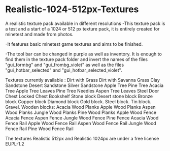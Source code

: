 # Realistic-1024-512px-Textures
A realistic texture pack available in different resolutions
-This texture pack is a test and a start of a 1024 or 512 px texture pack, it is entirely created for minetest and made from photos.

-It features basic minetest game textures and aims to be finished.

-The tool bar can be changed in purple as well as inventory. It is enough to find them in the texture pack folder and invert the names of the files "gui_formbg" and "gui_frombg_violet" as well as the files "gui_hotbar_selected" and "gui_hotbar_selected_violet".

Textures currently available :
Dirt with Grass
Dirt with Savanna Grass
Clay
Sandstone
Desert Sandstone
Silver Sandstone
Apple Tree
Pine Tree
Acacia Tree
Apple Tree Leaves
Pine Tree Needles
Aspen Tree Leaves
Steel Door
Chest
Locked Chest
Bookshelf
Stone block
Desert stone block
Bronze block
Copper block
Diamond block
Gold block.
Steel block.
Tin block.
Gravel.
Wooden blocks:
Acacia Wood Planks
Apple Wood Planks
Aspen Wood Planks
Jungle Wood Planks
Pine Wood Planks
Apple Wood Fence
Acacia Fence
Aspen Fence
Jungle Wood Fence
Pine Fence
Acacia Wood Fence Rail
Apple Wood Fence Rail
Aspen Wood Fence Rail
Jungle Wood Fence Rail
Pine Wood Fence Rail

The textures Realistic 512px and Realistic 1024px are under a free license EUPL-1.2


